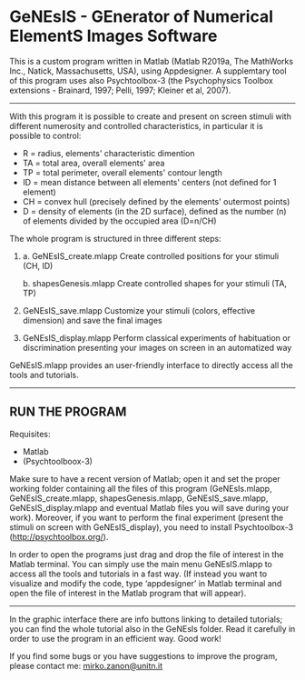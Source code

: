 # GeNEsIS - GEnerator of Numerical ElementS Images Software
This is a custom program written in Matlab (Matlab R2019a, The MathWorks Inc., Natick, Massachusetts, USA), using Appdesigner. 
A supplemtary tool of this program uses also Psychtoolbox-3 (the Psychophysics Toolbox extensions - Brainard, 1997; Pelli, 1997; Kleiner et al, 2007).

--------------------------------------------------------------------------------------------------------------------------------------------------------------------------

With this program it is possible to create and present on screen stimuli with different numerosity and controlled characteristics, in particular it is possible to control:
-   R = radius, elements' characteristic dimention
-	TA = total area, overall elements' area
-	TP = total perimeter, overall elements' contour length
-	ID = mean distance between all elements' centers (not defined for 1 element)
-	CH = convex hull (precisely defined by the elements' outermost points)
-	D = density of elements (in the 2D surface), defined as the number (n) of elements divided by the occupied area (D=n/CH)

The whole program is structured in three different steps:

1.	a. GeNEsIS_create.mlapp
    Create controlled positions for your stimuli (CH, ID)

    b. shapesGenesis.mlapp
    Create controlled shapes for your stimuli (TA, TP)

2.	GeNEsIS_save.mlapp
    Customize your stimuli (colors, effective dimension) and save the final images

3.	GeNEsIS_display.mlapp
    Perform classical experiments of habituation or discrimination presenting your images on screen in an automatized way

GeNEsIS.mlapp provides an user-friendly interface to directly access all the tools and tutorials.

---------------------------------------------------------------------------------------------------------------------------------------------------------------------------
RUN THE PROGRAM
----------------------------------------------------------------------------------------------------------------------------------------------------------------------------
Requisites:
- Matlab
- (Psychtoolboox-3)

Make sure to have a recent version of Matlab; open it and set the proper working folder containing all the files of this program (GeNEsIs.mlapp, GeNEsIS_create.mlapp, shapesGenesis.mlapp, GeNEsIS_save.mlapp, GeNEsIS_display.mlapp and eventual Matlab files you will save during your work). 
Moreover, if you want to perform the final experiment (present the stimuli on screen with GeNEsIS_display), you need to install Psychtoolbox-3 (http://psychtoolbox.org/).

In order to open the programs just drag and drop the file of interest in the Matlab terminal.
You can simply use the main menu GeNEsIS.mlapp to access all the tools and tutorials in a fast way.
(If instead you want to visualize and modify the code, type ‘appdesigner’ in Matlab terminal and open the file of interest in the Matlab program that will appear).

---------------------------------------------------------------------------------------------------------------------------------------------------------------------------

In the graphic interface there are info buttons linking to detailed tutorials; you can find the whole tutorial also in the GeNEsIs folder. Read it carefully in order to use the program in an efficient way.
Good work!

If you find some bugs or you have suggestions to improve the program, please contact me: mirko.zanon@unitn.it

